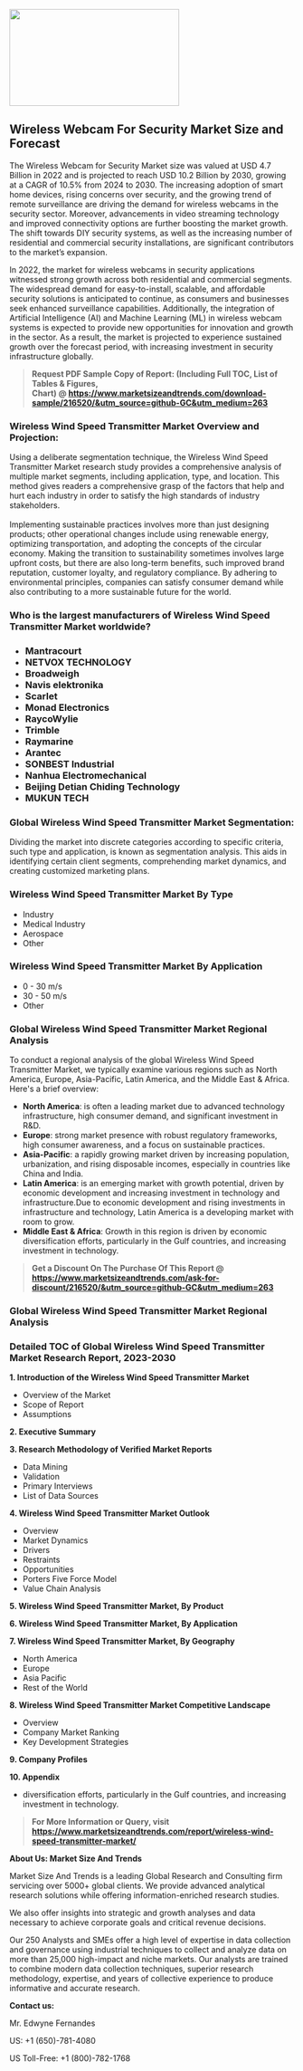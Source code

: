 <p><img class="alignnone size-medium wp-image-20088" src="https://ffe5etoiles.com/wp-content/uploads/2024/12/MST1-300x171.png" alt="" width="300" height="171" /></p><h2>Wireless Webcam For Security Market Size and Forecast</h2><p>The Wireless Webcam for Security Market size was valued at USD 4.7 Billion in 2022 and is projected to reach USD 10.2 Billion by 2030, growing at a CAGR of 10.5% from 2024 to 2030. The increasing adoption of smart home devices, rising concerns over security, and the growing trend of remote surveillance are driving the demand for wireless webcams in the security sector. Moreover, advancements in video streaming technology and improved connectivity options are further boosting the market growth. The shift towards DIY security systems, as well as the increasing number of residential and commercial security installations, are significant contributors to the market’s expansion.</p><p>In 2022, the market for wireless webcams in security applications witnessed strong growth across both residential and commercial segments. The widespread demand for easy-to-install, scalable, and affordable security solutions is anticipated to continue, as consumers and businesses seek enhanced surveillance capabilities. Additionally, the integration of Artificial Intelligence (AI) and Machine Learning (ML) in wireless webcam systems is expected to provide new opportunities for innovation and growth in the sector. As a result, the market is projected to experience sustained growth over the forecast period, with increasing investment in security infrastructure globally.</p></p><blockquote id="" class=""><strong>Request PDF Sample Copy of Report: (Including Full TOC, List of Tables &amp; Figures, Chart)&nbsp;@&nbsp;<strong><a href="https://www.marketsizeandtrends.com/download-sample/216520/&utm_source=github-GC&utm_medium=263" target="_blank">https://www.marketsizeandtrends.com/download-sample/216520/&utm_source=github-GC&utm_medium=263</a></strong></strong></blockquote><h3 id="" class="">Wireless Wind Speed Transmitter Market&nbsp;Overview and Projection:</h3><p id="" class="">Using a deliberate segmentation technique, the Wireless Wind Speed Transmitter Market research study provides a comprehensive analysis of multiple market segments, including application, type, and location. This method gives readers a comprehensive grasp of the factors that help and hurt each industry in order to satisfy the high standards of industry stakeholders. <br /> <br />Implementing sustainable practices involves more than just designing products; other operational changes include using renewable energy, optimizing transportation, and adopting the concepts of the circular economy. Making the transition to sustainability sometimes involves large upfront costs, but there are also long-term benefits, such improved brand reputation, customer loyalty, and regulatory compliance. By adhering to environmental principles, companies can satisfy consumer demand while also contributing to a more sustainable future for the world.</p><h3 id="" class="">Who is the largest manufacturers of&nbsp;Wireless Wind Speed Transmitter Market worldwide?</h3><h3 class=""><p><ul><li>Mantracourt </li><li> NETVOX TECHNOLOGY </li><li> Broadweigh </li><li> Navis elektronika </li><li> Scarlet </li><li> Monad Electronics </li><li> RaycoWylie </li><li> Trimble </li><li> Raymarine </li><li> Arantec </li><li> SONBEST Industrial </li><li> Nanhua Electromechanical </li><li> Beijing Detian Chiding Technology </li><li> MUKUN TECH</li></ul></p></h3><h3 id="" class="">Global&nbsp;Wireless Wind Speed Transmitter Market Segmentation:</h3><p id="" class="">Dividing the market into discrete categories according to specific criteria, such type and application, is known as segmentation analysis. This aids in identifying certain client segments, comprehending market dynamics, and creating customized marketing plans.</p><h3 id="" class="">Wireless Wind Speed Transmitter Market&nbsp;By Type</h3><p><p><ul><li>Industry</li><li> Medical Industry</li><li> Aerospace</li><li> Other</p></li></ul></p></p><h3 id="" class="">Wireless Wind Speed Transmitter Market&nbsp;By Application</h3><p class=""><p><ul><li>0 - 30 m/s</li><li> 30 - 50 m/s</li><li> Other</li></ul></p></p><h3 id="" class="">Global Wireless Wind Speed Transmitter Market Regional Analysis</h3><p id="" class="">To conduct a regional analysis of the global Wireless Wind Speed Transmitter Market, we typically examine various regions such as North America, Europe, Asia-Pacific, Latin America, and the Middle East &amp; Africa. Here's a brief overview:</p><ul><li><strong>North America</strong>: is often a leading market due to advanced technology infrastructure, high consumer demand, and significant investment in R&amp;D.</li><li><strong>Europe</strong>: strong market presence with robust regulatory frameworks, high consumer awareness, and a focus on sustainable practices.</li><li><strong>Asia-Pacific</strong>: a rapidly growing market driven by increasing population, urbanization, and rising disposable incomes, especially in countries like China and India.</li><li><strong>Latin America</strong>: is an emerging market with growth potential, driven by economic development and increasing investment in technology and infrastructure.Due to economic development and rising investments in infrastructure and technology, Latin America is a developing market with room to grow.</li><li><strong>Middle East &amp; Africa</strong>: Growth in this region is driven by economic diversification efforts, particularly in the Gulf countries, and increasing investment in technology.</li></ul><blockquote id="" class=""><strong>Get a Discount On The Purchase Of This Report @ <strong><a href="https://www.marketsizeandtrends.com/ask-for-discount/216520/&utm_source=github-GC&utm_medium=263" target="_blank">https://www.marketsizeandtrends.com/ask-for-discount/216520/&utm_source=github-GC&utm_medium=263</a></strong></strong></blockquote><h3 id="" class="">Global Wireless Wind Speed Transmitter Market Regional Analysis</h3><h3 id="" class="">Detailed TOC of Global Wireless Wind Speed Transmitter Market Research Report, 2023-2030</h3><p id="" class=""><strong>1. Introduction of the Wireless Wind Speed Transmitter Market</strong></p><ul><li>Overview of the Market</li><li>Scope of Report</li><li>Assumptions</li></ul><p id="" class=""><strong>2. Executive Summary</strong></p><p id="" class=""><strong>3. Research Methodology of Verified Market Reports</strong></p><ul><li>Data Mining</li><li>Validation</li><li>Primary Interviews</li><li>List of Data Sources</li></ul><p id="" class=""><strong>4. Wireless Wind Speed Transmitter Market Outlook</strong></p><ul><li>Overview</li><li>Market Dynamics</li><li>Drivers</li><li>Restraints</li><li>Opportunities</li><li>Porters Five Force Model</li><li>Value Chain Analysis</li></ul><p id="" class=""><strong>5. Wireless Wind Speed Transmitter Market, By Product</strong></p><p id="" class=""><strong>6. Wireless Wind Speed Transmitter Market, By Application</strong></p><p id="" class=""><strong>7. Wireless Wind Speed Transmitter Market, By Geography</strong></p><ul><li>North America</li><li>Europe</li><li>Asia Pacific</li><li>Rest of the World</li></ul><p id="" class=""><strong>8. Wireless Wind Speed Transmitter Market Competitive Landscape</strong></p><ul><li>Overview</li><li>Company Market Ranking</li><li>Key Development Strategies</li></ul><p id="" class=""><strong>9. Company Profiles</strong></p><p id="" class=""><strong>10. Appendix</strong></p><ul><li>diversification efforts, particularly in the Gulf countries, and increasing investment in technology.</li></ul><blockquote id="" class=""><strong>For More Information or Query, visit <strong><strong><a href="https://www.marketsizeandtrends.com/report/wireless-wind-speed-transmitter-market/" target="_blank">https://www.marketsizeandtrends.com/report/wireless-wind-speed-transmitter-market/</a></strong></strong></strong></blockquote><p id="" class=""><strong>About Us: Market Size And Trends</strong></p><p id="" class="">Market Size And Trends is a leading Global Research and Consulting firm servicing over 5000+ global clients. We provide advanced analytical research solutions while offering information-enriched research studies.</p><p id="" class="">We also offer insights into strategic and growth analyses and data necessary to achieve corporate goals and critical revenue decisions.</p><p id="" class="">Our 250 Analysts and SMEs offer a high level of expertise in data collection and governance using industrial techniques to collect and analyze data on more than 25,000 high-impact and niche markets. Our analysts are trained to combine modern data collection techniques, superior research methodology, expertise, and years of collective experience to produce informative and accurate research.</p><p id="" class=""><strong>Contact us:</strong></p><p id="" class="">Mr. Edwyne Fernandes</p><p id="" class="">US: +1 (650)-781-4080</p><p id="" class="">US Toll-Free: +1 (800)-782-1768</p>
